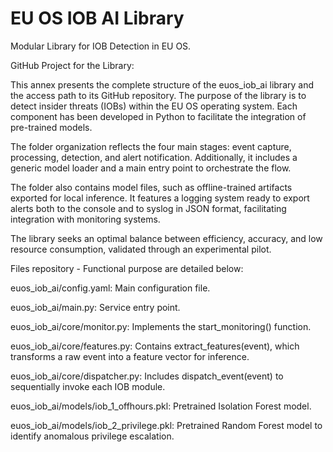 # EU OS IOB AI Library

Modular Library for IOB Detection in EU OS.

GitHub Project for the Library:

This annex presents the complete structure of the euos_iob_ai library and the access path to its GitHub repository. The purpose of the library is to detect insider threats (IOBs) within the EU OS operating system. Each component has been developed in Python to facilitate the integration of pre-trained models.

The folder organization reflects the four main stages: event capture, processing, detection, and alert notification. Additionally, it includes a generic model loader and a main entry point to orchestrate the flow.

The folder also contains model files, such as offline-trained artifacts exported for local inference. It features a logging system ready to export alerts both to the console and to syslog in JSON format, facilitating integration with monitoring systems.

The library seeks an optimal balance between efficiency, accuracy, and low resource consumption, validated through an experimental pilot.


Files repository - Functional purpose are detailed below:

euos_iob_ai/config.yaml: Main configuration file.

euos_iob_ai/main.py: Service entry point.

euos_iob_ai/core/monitor.py: Implements the start_monitoring() function.

euos_iob_ai/core/features.py: Contains extract_features(event), which transforms a raw event into a feature vector for inference.

euos_iob_ai/core/dispatcher.py: Includes dispatch_event(event) to sequentially invoke each IOB module.

euos_iob_ai/models/iob_1_offhours.pkl: Pretrained Isolation Forest model.

euos_iob_ai/models/iob_2_privilege.pkl: Pretrained Random Forest model to identify anomalous privilege escalation.
